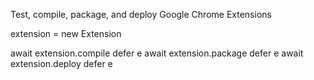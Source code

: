 Test, compile, package, and deploy Google Chrome Extensions

extension = new Extension

await extension.compile defer e
await extension.package defer e
await extension.deploy defer e
